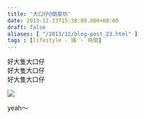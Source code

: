 ```yaml
---
title: '大口仔@朗豪坊'
date: 2013-12-23T15:30:00.000+08:00
draft: false
aliases: [ "/2013/12/blog-post_23.html" ]
tags : [lifestyle - 攝 ‧ 時間]
---
```


好大隻大口仔  
好大隻大口仔  
好大隻大口仔  

![](/images/minnanotabo131223.jpg)

yeah～
